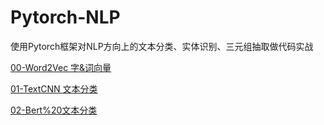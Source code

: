 # Pytorch-NLP
使用Pytorch框架对NLP方向上的文本分类、实体识别、三元组抽取做代码实战   

[00-Word2Vec 字&词向量](./00-Word2Vec%20字&词向量)     

[01-TextCNN 文本分类](./01-TextCNN%20文本分类)  

[02-Bert%20文本分类](./02-Bert%20文本分类) 
